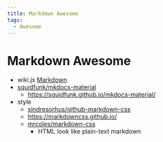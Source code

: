 ```yaml
---
title: Markdown Awesome
tags:
  - Awesome
---
```


# Markdown Awesome

- wiki.js [Markdown](https://docs.requarks.io/en/editors/markdown)
- [squidfunk/mkdocs-material](https://github.com/squidfunk/mkdocs-material)
  - https://squidfunk.github.io/mkdocs-material/
- style
  - [sindresorhus/github-markdown-css](https://github.com/sindresorhus/github-markdown-css)
  - https://markdowncss.github.io/
  - [mrcoles/markdown-css](https://github.com/mrcoles/markdown-css)
    - HTML look like plain-text markdown
